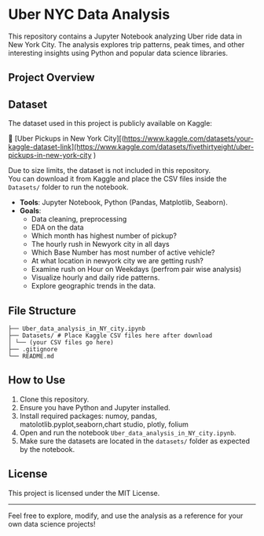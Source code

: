 # Uber NYC Data Analysis

This repository contains a Jupyter Notebook analyzing Uber ride data in New York City. The analysis explores trip patterns, peak times, and other interesting insights using Python and popular data science libraries.

## Project Overview


## Dataset

The dataset used in this project is publicly available on Kaggle:

📎 [Uber Pickups in New York City][(https://www.kaggle.com/datasets/your-kaggle-dataset-link](https://www.kaggle.com/datasets/fivethirtyeight/uber-pickups-in-new-york-city )


Due to size limits, the dataset is not included in this repository.  
You can download it from Kaggle and place the CSV files inside the `Datasets/` folder to run the notebook.


- **Tools**: Jupyter Notebook, Python (Pandas, Matplotlib, Seaborn).
- **Goals**:
  - Data cleaning, preprocessing
  - EDA on the data
  - Which month has highest number of pickup?
  - The hourly rush in Newyork city in all days
  - Which Base Number has most number of active vehicle?
  - At what location in newyork city we are getting rush?
  - Examine rush on Hour on Weekdays (perfrom pair wise analysis) 
  - Visualize hourly and daily ride patterns.
  - Explore geographic trends in the data.

## File Structure

```
├── Uber_data_analysis_in_NY_city.ipynb
├── Datasets/ # Place Kaggle CSV files here after download
│ └── (your CSV files go here)
├── .gitignore
└── README.md
```


## How to Use

1. Clone this repository.
2. Ensure you have Python and Jupyter installed.
3. Install required packages: numoy, pandas, matolotlib.pyplot,seaborn,chart studio, plotly, folium
4. Open and run the notebook `Uber_data_analysis_in_NY_city.ipynb`.
5. Make sure the datasets are located in the `datasets/` folder as expected by the notebook.

## License

This project is licensed under the MIT License.

---

Feel free to explore, modify, and use the analysis as a reference for your own data science projects!
